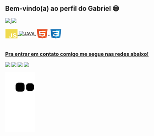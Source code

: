 ## Bem-vindo(a) ao perfil do Gabriel 😁

 <div>
   <a href="https://github.com/gmauricio21">
   <img height="180em" src="https://github-readme-stats.vercel.app/api?username=gmauricio21"/>
   <img height="180em" src="https://github-readme-stats.vercel.app/api/top-langs/?username=gmauricio21"/>
   
   </div>
<div style="display: inline_block"><br>
  <img align="center" alt="Js" height="30" width="40" src="https://raw.githubusercontent.com/devicons/devicon/master/icons/javascript/javascript-plain.svg">
  <img align="center" alt="JAVA" height="30" width="40" src="https://cdn.jsdelivr.net/gh/devicons/devicon/icons/java/java-original.svg">
  <img align="center" alt="HTML" height="30" width="40" src="https://raw.githubusercontent.com/devicons/devicon/master/icons/html5/html5-original.svg">
  <img align="center" alt="CSS" height="30" width="40" src="https://raw.githubusercontent.com/devicons/devicon/master/icons/css3/css3-original.svg">
</div>

<br>

### Pra entrar em contato comigo me segue nas redes abaixo!
 
<div> 
  <a href="https://www.instagram.com/itsbiel21/" target="_blank"><img src="https://img.shields.io/badge/-Instagram-%23E4405F?style=for-the-badge&logo=instagram&logoColor=white" target="_blank"></a>
  <a href = "mailto:gabrielmauricio1997@gmail.com"><img src="https://img.shields.io/badge/-Gmail-%23333?style=for-the-badge&logo=gmail&logoColor=white" target="_blank"></a>
  <a href="https://www.linkedin.com/in/gabriel-maur%C3%ADcio-570960112/" target="_blank"><img src="https://img.shields.io/badge/-LinkedIn-%230077B5?style=for-the-badge&logo=linkedin&logoColor=white" target="_blank"></a>
  <a href="https://discord.com/channels/@me/1060390229401415742" target="_blank"><img src="https://img.shields.io/badge/Discord-7289DA?style=for-the-badge&logo=discord&logoColor=white" target="_blank"></a>
 
 ![snake gif](https://github.com/gmauricio21/gmauricio21/blob/output/github-contribution-grid-snake.svg)
</div>
